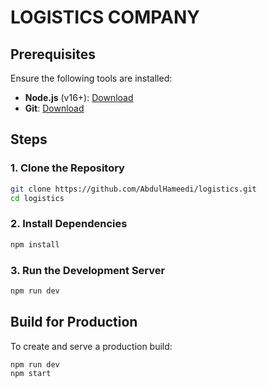 # LOGISTICS COMPANY

## Prerequisites
Ensure the following tools are installed:
- **Node.js** (v16+): [Download](https://nodejs.org/)
- **Git**: [Download](https://git-scm.com/)

## Steps

### 1. Clone the Repository
```bash
git clone https://github.com/AbdulHameedi/logistics.git
cd logistics
```

### 2. Install Dependencies
```bash
npm install
```

### 3. Run the Development Server
```bash
npm run dev
```

## Build for Production
To create and serve a production build:
```bash
npm run dev
npm start
```